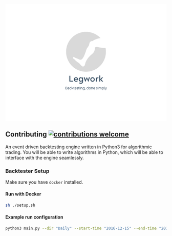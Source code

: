 <div style="display:flex; justify-content:center;">
<img src="./legwork-logo.png" alt="legwork">
</div>

## Contributing [![contributions welcome](https://img.shields.io/badge/contributions-welcome-brightgreen.svg?style=flat)](https://github.com/dwyl/esta/issues) 

An event driven backtesting engine written in Python3 for algorithmic trading. You will be able to write algorithms in Python, which will be able to interface with the engine seamlessly.

### Backtester Setup
Make sure you have `docker` installed.

#### Run with Docker
```bash
sh ./setup.sh
```

#### Example run configuration
```bash
python3 main.py --dir "Daily" --start-time "2016-12-15" --end-time "2018-12-17"
```

